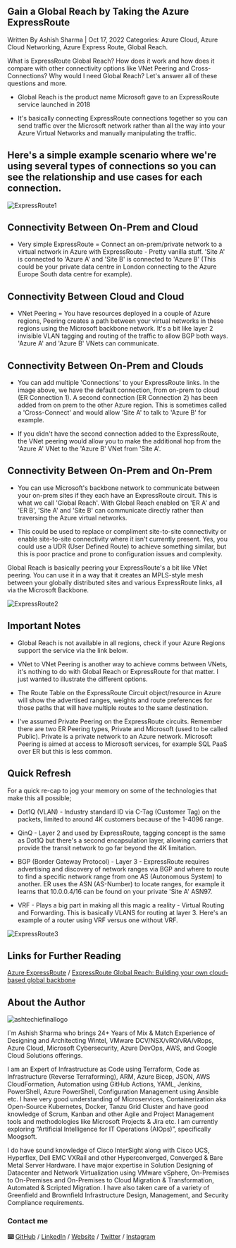 ## Gain a Global Reach by Taking the Azure ExpressRoute

Written By Ashish Sharma | Oct 17, 2022
Categories: Azure Cloud, Azure Cloud Networking, Azure Express Route, Global Reach.

What is ExpressRoute Global Reach? How does it work and how does it compare with other connectivity options like VNet Peering and Cross-Connections? Why would I need Global Reach? Let's answer all of these questions and more.


-   Global Reach is the product name Microsoft gave to an ExpressRoute service launched in 2018

-   It's basically connecting ExpressRoute connections together so you can send traffic over the Microsoft network rather than all the way into your Azure Virtual Networks and manually manipulating the traffic.

## Here's a simple example scenario where we're using several types of connections so you can see the relationship and use cases for each connection.

![ExpressRoute1](https://user-images.githubusercontent.com/110538923/196165449-d0ca0235-f72e-47bd-b12e-508caa1327ae.PNG)

## Connectivity Between On-Prem and Cloud

-   Very simple ExpressRoute = Connect an on-prem/private network to a virtual network in Azure with ExpressRoute - Pretty vanilla stuff. 'Site A' is connected to 'Azure A' and 'Site B' is connected to 'Azure B' (This could be your private data centre in London connecting to the Azure Europe South data centre for example).

## Connectivity Between Cloud and Cloud

-   VNet Peering = You have resources deployed in a couple of Azure regions, Peering creates a path between your virtual networks in these regions using the Microsoft backbone network. It's a bit like layer 2 invisible VLAN tagging and routing of the traffic to allow BGP both ways. 'Azure A' and 'Azure B' VNets can communicate.

## Connectivity Between On-Prem and Clouds

-   You can add multiple 'Connections' to your ExpressRoute links. In the image above, we have the default connection, from on-prem to cloud (ER Connection 1). A second connection (ER Connection 2) has been added from on prem to the other Azure region. This is sometimes called a 'Cross-Connect' and would allow 'Site A' to talk to 'Azure B' for example.

-   If you didn't have the second connection added to the ExpressRoute, the VNet peering would allow you to make the additional hop from the 'Azure A' VNet to the 'Azure B' VNet from 'Site A'.

## Connectivity Between On-Prem and On-Prem

-   You can use Microsoft's backbone network to communicate between your on-prem sites if they each have an ExpressRoute circuit. This is what we call 'Global Reach'. With Global Reach enabled on 'ER A' and 'ER B', 'Site A' and 'Site B' can communicate directly rather than traversing the Azure virtual networks.

-   This could be used to replace or compliment site-to-site connectivity or enable site-to-site connectivity where it isn't currently present. Yes, you could use a UDR (User Defined Route) to achieve something similar, but this is poor practice and prone to configuration issues and complexity.

Global Reach is basically peering your ExpressRoute's a bit like VNet peering. You can use it in a way that it creates an MPLS-style mesh between your globally distributed sites and various ExpressRoute links, all via the Microsoft Backbone.

![ExpressRoute2](https://user-images.githubusercontent.com/110538923/196166379-fe465363-d993-4524-908e-e381ff73df96.PNG)

## Important Notes

-   Global Reach is not available in all regions, check if your Azure Regions support the service via the link below.

-   VNet to VNet Peering is another way to achieve comms between VNets, it's nothing to do with Global Reach or ExpressRoute for that matter. I just wanted to illustrate the different options.

-   The Route Table on the ExpressRoute Circuit object/resource in Azure will show the advertised ranges, weights and route preferences for those paths that will have multiple routes to the same destination.

-   I've assumed Private Peering on the ExpressRoute circuits. Remember there are two ER Peering types, Private and Microsoft (used to be called Public). Private is a private network to an Azure network. Microsoft Peering is aimed at access to Microsoft services, for example SQL PaaS over ER but this is less common.

## Quick Refresh

For a quick re-cap to jog your memory on some of the technologies that make this all possible;

-   Dot1Q (VLAN) - Industry standard ID via C-Tag (Customer Tag) on the packets, limited to around 4K customers because of the 1-4096 range.

-   QinQ - Layer 2 and used by ExpressRoute, tagging concept is the same as Dot1Q but there's a second encapsulation layer, allowing carriers that provide the transit network to go far beyond the 4K limitation.

-   BGP (Border Gateway Protocol) - Layer 3 - ExpressRoute requires advertising and discovery of network ranges via BGP and where to route to find a specific network range from one AS (Autonomous System) to another. ER uses the ASN (AS-Number) to locate ranges, for example it learns that 10.0.0.4/16 can be found on your private 'Site A' ASN97.

-   VRF - Plays a big part in making all this magic a reality - Virtual Routing and Forwarding. This is basically VLANS for routing at layer 3. Here's an example of a router using VRF versus one without VRF.

![ExpressRoute3](https://user-images.githubusercontent.com/110538923/196167164-8053bc32-f891-4591-8d9b-110795f46c3a.PNG)

## Links for Further Reading

[Azure ExpressRoute](https://learn.microsoft.com/en-us/azure/expressroute/expressroute-global-reach) / [ExpressRoute Global Reach: Building your own cloud-based global backbone](https://azure.microsoft.com/en-in/blog/expressroute-global-reach-building-your-own-cloud-based-global-backbone/)

## About the Author

![ashtechiefinallogo](https://user-images.githubusercontent.com/110538923/196060242-9076fe6b-a236-43b9-bdf7-0d5f1e0b5a8d.png)

I`m Ashish Sharma who brings 24+ Years of Mix & Match Experience of Designing and Architecting Wintel, VMware DCV/NSX/vRO/vRA/vRops, Azure Cloud, Microsoft Cybersecurity, Azure DevOps, AWS, and Google Cloud Solutions offerings.

I am an Expert of Infrastructure as Code using Terraform, Code as Infrastructure (Reverse Terraforming), ARM, Azure Bicep, JSON, AWS CloudFormation, Automation using GitHub Actions, YAML, Jenkins, PowerShell, Azure PowerShell, Configuration Management using Ansible etc. I have very good understanding of Microservices, Containerization aka Open-Source Kubernetes, Docker, Tanzu Grid Cluster and have good knowledge of Scrum, Kanban and other Agile and Project Management tools and methodologies like Microsoft Projects & Jira etc. I am currently exploring “Artificial Intelligence for IT Operations (AIOps)”, specifically Moogsoft.

I do have sound knowledge of Cisco InterSight along with Cisco UCS, Hyperflex, Dell EMC VXRail and other Hyperconverged, Converged & Bare Metal Server Hardware. I have major expertise in Solution Designing of Datacenter and Network Virtualization using VMware vSphere, On-Premises to On-Premises and On-Premises to Cloud Migration & Transformation, Automated & Scripted Migration. I have also taken care of a variety of Greenfield and Brownfield Infrastructure Design, Management, and Security Compliance requirements.

### Contact me

 **⌨️**  [GitHub](https://github.com/ashtechiedevops/) / [LinkedIn](https://www.linkedin.com/in/ashish-sharma-51b3a19/) / [Website](https://ashtechie.com/) / [Twitter](https://twitter.com/ashtechie777/) / [Instagram](https://www.instagram.com/ashtechieworld/)
 
